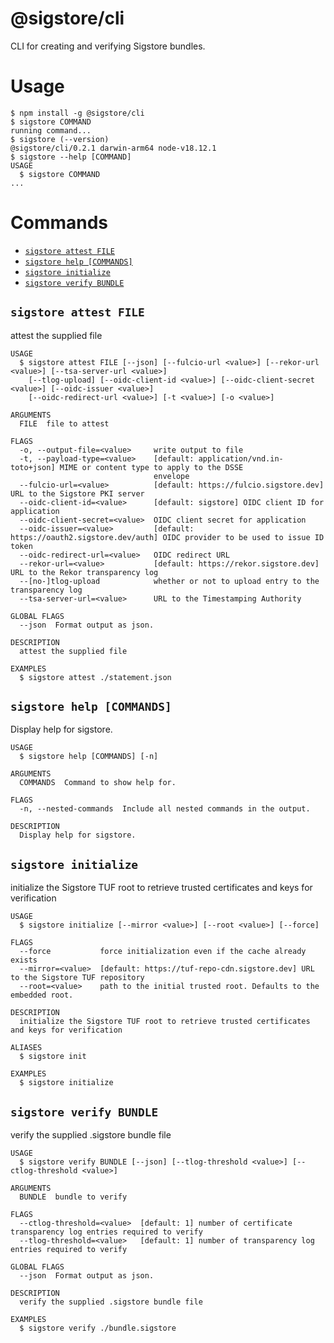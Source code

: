 # @sigstore/cli

CLI for creating and verifying Sigstore bundles.

# Usage
<!-- usage -->
```sh-session
$ npm install -g @sigstore/cli
$ sigstore COMMAND
running command...
$ sigstore (--version)
@sigstore/cli/0.2.1 darwin-arm64 node-v18.12.1
$ sigstore --help [COMMAND]
USAGE
  $ sigstore COMMAND
...
```
<!-- usagestop -->
# Commands
<!-- commands -->
* [`sigstore attest FILE`](#sigstore-attest-file)
* [`sigstore help [COMMANDS]`](#sigstore-help-commands)
* [`sigstore initialize`](#sigstore-initialize)
* [`sigstore verify BUNDLE`](#sigstore-verify-bundle)

## `sigstore attest FILE`

attest the supplied file

```
USAGE
  $ sigstore attest FILE [--json] [--fulcio-url <value>] [--rekor-url <value>] [--tsa-server-url <value>]
    [--tlog-upload] [--oidc-client-id <value>] [--oidc-client-secret <value>] [--oidc-issuer <value>]
    [--oidc-redirect-url <value>] [-t <value>] [-o <value>]

ARGUMENTS
  FILE  file to attest

FLAGS
  -o, --output-file=<value>     write output to file
  -t, --payload-type=<value>    [default: application/vnd.in-toto+json] MIME or content type to apply to the DSSE
                                envelope
  --fulcio-url=<value>          [default: https://fulcio.sigstore.dev] URL to the Sigstore PKI server
  --oidc-client-id=<value>      [default: sigstore] OIDC client ID for application
  --oidc-client-secret=<value>  OIDC client secret for application
  --oidc-issuer=<value>         [default: https://oauth2.sigstore.dev/auth] OIDC provider to be used to issue ID token
  --oidc-redirect-url=<value>   OIDC redirect URL
  --rekor-url=<value>           [default: https://rekor.sigstore.dev] URL to the Rekor transparency log
  --[no-]tlog-upload            whether or not to upload entry to the transparency log
  --tsa-server-url=<value>      URL to the Timestamping Authority

GLOBAL FLAGS
  --json  Format output as json.

DESCRIPTION
  attest the supplied file

EXAMPLES
  $ sigstore attest ./statement.json
```



## `sigstore help [COMMANDS]`

Display help for sigstore.

```
USAGE
  $ sigstore help [COMMANDS] [-n]

ARGUMENTS
  COMMANDS  Command to show help for.

FLAGS
  -n, --nested-commands  Include all nested commands in the output.

DESCRIPTION
  Display help for sigstore.
```



## `sigstore initialize`

initialize the Sigstore TUF root to retrieve trusted certificates and keys for verification

```
USAGE
  $ sigstore initialize [--mirror <value>] [--root <value>] [--force]

FLAGS
  --force           force initialization even if the cache already exists
  --mirror=<value>  [default: https://tuf-repo-cdn.sigstore.dev] URL to the Sigstore TUF repository
  --root=<value>    path to the initial trusted root. Defaults to the embedded root.

DESCRIPTION
  initialize the Sigstore TUF root to retrieve trusted certificates and keys for verification

ALIASES
  $ sigstore init

EXAMPLES
  $ sigstore initialize
```



## `sigstore verify BUNDLE`

verify the supplied .sigstore bundle file

```
USAGE
  $ sigstore verify BUNDLE [--json] [--tlog-threshold <value>] [--ctlog-threshold <value>]

ARGUMENTS
  BUNDLE  bundle to verify

FLAGS
  --ctlog-threshold=<value>  [default: 1] number of certificate transparency log entries required to verify
  --tlog-threshold=<value>   [default: 1] number of transparency log entries required to verify

GLOBAL FLAGS
  --json  Format output as json.

DESCRIPTION
  verify the supplied .sigstore bundle file

EXAMPLES
  $ sigstore verify ./bundle.sigstore
```


<!-- commandsstop -->

